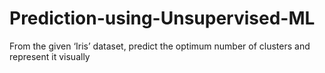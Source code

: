 # Prediction-using-Unsupervised-ML
From the given ‘Iris’ dataset, predict the optimum number of clusters and represent it visually
